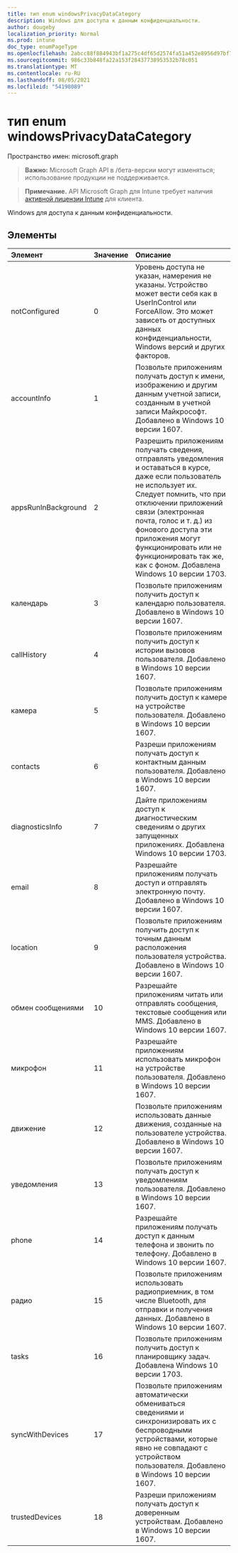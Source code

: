 ```yaml
---
title: тип enum windowsPrivacyDataCategory
description: Windows для доступа к данным конфиденциальности.
author: dougeby
localization_priority: Normal
ms.prod: intune
doc_type: enumPageType
ms.openlocfilehash: 2abcc88f884943bf1a275c4df65d2574fa51a452e8956d97bf72ad9e7cd53a5e
ms.sourcegitcommit: 986c33b848fa22a153f28437738953532b78c051
ms.translationtype: MT
ms.contentlocale: ru-RU
ms.lasthandoff: 08/05/2021
ms.locfileid: "54198089"
---
```

# <a name="windowsprivacydatacategory-enum-type"></a>тип enum windowsPrivacyDataCategory

Пространство имен: microsoft.graph

> **Важно:** Microsoft Graph API в /бета-версии могут изменяться; использование продукции не поддерживается.

> **Примечание.** API Microsoft Graph для Intune требует наличия [активной лицензии Intune](https://go.microsoft.com/fwlink/?linkid=839381) для клиента.

Windows для доступа к данным конфиденциальности.

## <a name="members"></a>Элементы
|Элемент|Значение|Описание|
|:---|:---|:---|
|notConfigured|0|Уровень доступа не указан, намерения не указаны. Устройство может вести себя как в UserInControl или ForceAllow. Это может зависеть от доступных данных конфиденциальности, Windows версий и других факторов.|
|accountInfo|1 |Позвольте приложениям получать доступ к имени, изображению и другим данным учетной записи, созданным в учетной записи Майкрософт. Добавлено в Windows 10 версии 1607.|
|appsRunInBackground|2|Разрешить приложениям получать сведения, отправлять уведомления и оставаться в курсе, даже если пользователь не использует их. Следует помнить, что при отключении приложений связи (электронная почта, голос и т. д.) из фонового доступа эти приложения могут функционировать или не функционировать так же, как с фоном. Добавлена Windows 10 версии 1703.|
|календарь|3 |Позвольте приложениям получить доступ к календарю пользователя. Добавлено в Windows 10 версии 1607.|
|callHistory|4 |Позвольте приложениям получить доступ к истории вызовов пользователя. Добавлено в Windows 10 версии 1607.|
|камера|5 |Позвольте приложениям получить доступ к камере на устройстве пользователя. Добавлено в Windows 10 версии 1607.|
|contacts|6 |Разреши приложениям получать доступ к контактным данным пользователя. Добавлено в Windows 10 версии 1607.|
|diagnosticsInfo|7 |Дайте приложениям доступ к диагностическим сведениям о других запущенных приложениях. Добавлена Windows 10 версии 1703.|
|email|8 |Разрешайте приложениям получать доступ и отправлять электронную почту. Добавлено в Windows 10 версии 1607.|
|location|9 |Позвольте приложениям получить доступ к точным данным расположения пользователя устройства. Добавлено в Windows 10 версии 1607.|
|обмен сообщениями|10 |Разрешайте приложениям читать или отправлять сообщения, текстовые сообщения или MMS. Добавлено в Windows 10 версии 1607.|
|микрофон|11 |Разрешайте приложениям использовать микрофон на устройстве пользователя. Добавлено в Windows 10 версии 1607.|
|движение|12 |Позвольте приложениям использовать данные движения, созданные на пользователе устройства. Добавлено в Windows 10 версии 1607.|
|уведомления|13 |Позвольте приложениям получать доступ к уведомлениям пользователя. Добавлено в Windows 10 версии 1607.|
|phone|14 |Разрешайте приложениям получать доступ к данным телефона и звонить по телефону. Добавлено в Windows 10 версии 1607.|
|радио|15 |Позвольте приложениям использовать радиоприемник, в том числе Bluetooth, для отправки и получения данных. Добавлено в Windows 10 версии 1607.|
|tasks|16 |Позвольте приложениям получить доступ к планировщику задач. Добавлена Windows 10 версии 1703.|
|syncWithDevices|17 |Позвольте приложениям автоматически обмениваться сведениями и синхронизировать их с беспроводными устройствами, которые явно не совпадают с устройством пользователя. Добавлено в Windows 10 версии 1607.|
|trustedDevices|18 |Разреши приложениям получать доступ к доверенным устройствам. Добавлено в Windows 10 версии 1607.|




